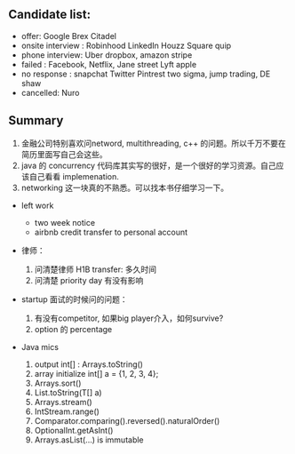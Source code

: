 ## Candidate list:
- offer: Google Brex Citadel
- onsite interview : Robinhood LinkedIn Houzz Square quip
- phone interview: Uber dropbox, amazon stripe
- failed : Facebook, Netflix, Jane street Lyft apple
- no response : snapchat Twitter Pintrest two sigma, jump trading, DE shaw
- cancelled: Nuro


## Summary
1. 金融公司特别喜欢问netword, multithreading, c++ 的问题。所以千万不要在简历里面写自己会这些。
2. java 的 concurrency 代码库其实写的很好，是一个很好的学习资源。自己应该自己看看 implemenation.
3. networking 这一块真的不熟悉。可以找本书仔细学习一下。

- left work
	- two week notice
	- airbnb credit transfer to personal account

- 律师：
	1. 问清楚律师 H1B transfer: 多久时间
	2. 问清楚 priority day 有没有影响

- startup 面试的时候问的问题：
	1. 有没有competitor, 如果big player介入，如何survive?
	2. option 的 percentage
- Java mics
	1. output int[] : Arrays.toString()
	1. array initialize int[] a = {1, 2, 3, 4};
	3. Arrays.sort()
	5. List.toString(T[] a) 
	6. Arrays.stream()
	7. IntStream.range()
	8. Comparator.comparing().reversed().naturalOrder()
	9. OptionalInt.getAsInt()
	10. Arrays.asList(...) is immutable
